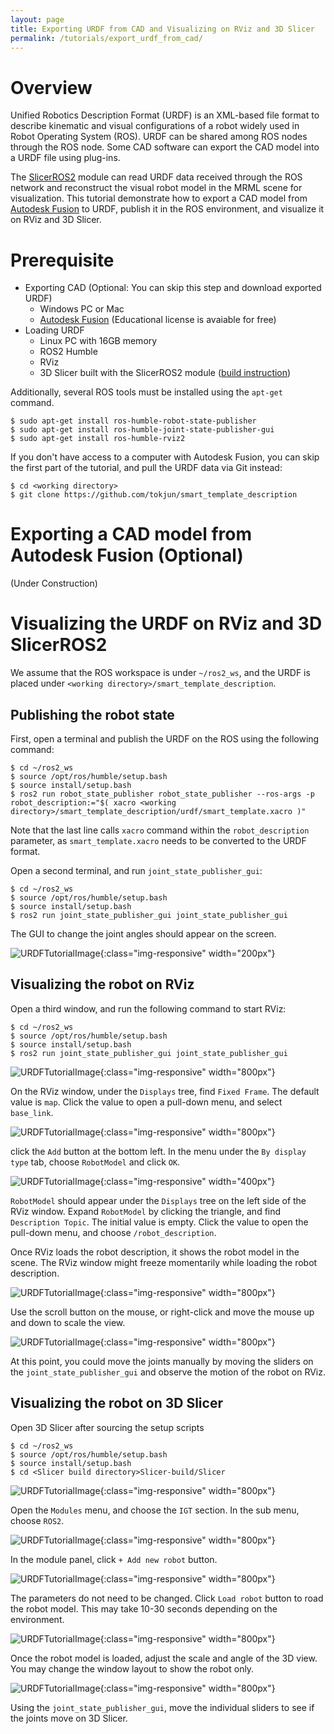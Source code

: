 ```yaml
---
layout: page
title: Exporting URDF from CAD and Visualizing on RViz and 3D Slicer
permalink: /tutorials/export_urdf_from_cad/
---
```


Overview
========

Unified Robotics Description Format (URDF) is an XML-based file format to describe kinematic and visual configurations of a robot widely used in Robot Operating System (ROS). URDF can be shared among ROS nodes through the ROS node. Some CAD software can export the CAD model into a URDF file using plug-ins. 

The [SlicerROS2](https://slicer-ros2.readthedocs.io/en/latest/index.html) module can read URDF data received through the ROS network and reconstruct the visual robot model in the MRML scene for visualization. This tutorial demonstrate how to export a CAD model from [Autodesk Fusion](https://www.autodesk.com/campaigns/education/fusion-360-education) to URDF, publish it in the ROS environment, and visualize it on RViz and 3D Slicer.

Prerequisite
============
- Exporting CAD (Optional: You can skip this step and download exported URDF)
  - Windows PC or Mac
  - [Autodesk Fusion](https://www.autodesk.com/campaigns/education/fusion-360-education) (Educational license is avaiable for free)
- Loading URDF 
  - Linux PC with 16GB memory
  - ROS2 Humble
  - RViz
  - 3D Slicer built with the SlicerROS2 module ([build instruction](https://slicer-ros2.readthedocs.io/en/latest/pages/getting-started.html#compilation))

Additionally, several ROS tools must be installed using the `apt-get` command.

~~~~
$ sudo apt-get install ros-humble-robot-state-publisher
$ sudo apt-get install ros-humble-joint-state-publisher-gui
$ sudo apt-get install ros-humble-rviz2
~~~~

If you don't have access to a computer with Autodesk Fusion, you can skip the first part of the tutorial, and pull the URDF data via Git instead:

~~~~
$ cd <working directory>
$ git clone https://github.com/tokjun/smart_template_description 
~~~~


Exporting a CAD model from Autodesk Fusion (Optional) 
=====================================================


(Under Construction)


Visualizing the URDF on RViz and 3D SlicerROS2
==============================================

We assume that the ROS workspace is under `~/ros2_ws`, and the URDF is placed under `<working directory>/smart_template_description`.

Publishing the robot state
--------------------------

First, open a terminal and publish the URDF on the ROS using the following command:

~~~~
$ cd ~/ros2_ws
$ source /opt/ros/humble/setup.bash
$ source install/setup.bash
$ ros2 run robot_state_publisher robot_state_publisher --ros-args -p robot_description:="$( xacro <working directory>/smart_template_description/urdf/smart_template.xacro )" 
~~~~

Note that the last line calls `xacro` command within the `robot_description` parameter, as `smart_template.xacro` needs to be converted to the URDF format.

Open a second terminal, and run `joint_state_publisher_gui`:

~~~~
$ cd ~/ros2_ws
$ source /opt/ros/humble/setup.bash
$ source install/setup.bash
$ ros2 run joint_state_publisher_gui joint_state_publisher_gui 
~~~~

The GUI to change the joint angles should appear on the screen.

![URDFTutorialImage](images/joint_state_publisher_gui.png){:class="img-responsive" width="200px"}


Visualizing the robot on RViz
-----------------------------

Open a third window, and run the following command to start RViz:

~~~~
$ cd ~/ros2_ws
$ source /opt/ros/humble/setup.bash
$ source install/setup.bash
$ ros2 run joint_state_publisher_gui joint_state_publisher_gui 
~~~~

![URDFTutorialImage](images/rviz.png){:class="img-responsive" width="800px"}

On the RViz window, under the `Displays` tree, find `Fixed Frame`. The default value is `map`. Click the value to open a pull-down menu, and select `base_link`.

![URDFTutorialImage](images/rviz_fixed_frame.png){:class="img-responsive" width="800px"}


click the `Add` button at the bottom left. In the menu under the `By display type` tab, choose `RobotModel` and click `OK`.

![URDFTutorialImage](images/rviz_visualization_dialog.png){:class="img-responsive" width="400px"}

`RobotModel` should appear under the `Displays` tree on the left side of the RViz window. Expand `RobotModel` by clicking the triangle, and find `Description Topic`. The initial value is empty. Click the value to open the pull-down menu, and choose `/robot_description`.

Once RViz loads the robot description, it shows the robot model in the scene. The RViz window might freeze momentarily while loading the robot description. 

![URDFTutorialImage](images/rviz_with_robot.png){:class="img-responsive" width="800px"}

Use the scroll button on the mouse, or right-click and move the mouse up and down to scale the view. 

![URDFTutorialImage](images/rviz_with_robot_scaled.png){:class="img-responsive" width="800px"}

At this point, you could move the joints manually by moving the sliders on the `joint_state_publisher_gui` and observe the motion of the robot on RViz.


Visualizing the robot on 3D Slicer
----------------------------------

Open 3D Slicer after sourcing the setup scripts
~~~~
$ cd ~/ros2_ws
$ source /opt/ros/humble/setup.bash
$ source install/setup.bash
$ cd <Slicer build directory>Slicer-build/Slicer
~~~~

![URDFTutorialImage](images/slicer.png){:class="img-responsive" width="800px"}

Open the `Modules` menu, and choose the `IGT` section. In the sub menu, choose `ROS2`.

![URDFTutorialImage](images/slicer_ros2.png){:class="img-responsive" width="800px"}

In the module panel, click `+ Add new robot` button. 

![URDFTutorialImage](images/slicer_ros2_robot.png){:class="img-responsive" width="800px"}

The parameters do not need to be changed. Click `Load robot` button to road the robot model. This may take 10-30 seconds depending on the environment.

![URDFTutorialImage](images/slicer_ros2_robot_viz.png){:class="img-responsive" width="800px"}

Once the robot model is loaded, adjust the scale and angle of the 3D view. You may change the window layout to show the robot only.

![URDFTutorialImage](images/slicer_ros2_robot_viz_scaled.png){:class="img-responsive" width="800px"}

Using the `joint_state_publisher_gui`, move the individual sliders to see if the joints move on 3D Slicer.





















